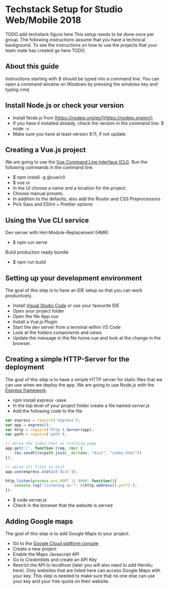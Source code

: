 # Techstack Setup for Studio Web/Mobile 2018
TODO add techstack figure here
This setup needs to be done once per group. The following instructions assume that you have a technical background. To see the instructions on how to use the projects that your team mate has created go here TODO.


## About this guide
Instructions starting with *$* should be typed into a command line. 
You can open a command window on Windows by pressing the windows key and typing *cmd*.

## Install Node.js or check your version

* Install Node.js from [https://nodejs.org/en/](https://nodejs.org/en/)
* If you have it installed already, check the version in the command line: $ node -v 
* Make sure you have at least version 8.11, if not update.

## Creating a Vue.js project

We are going to use the [Vue Command Line Interface (CLI)](https://cli.vuejs.org/guide/creating-a-project.html#vue-create).
Run the following commands in the command line.
* $ npm install -g @vue/cli
* $ vue ui
* In the UI choose a name and a location for the project.
* Choose manual presets.
* In addition to the defaults, also add the Router and CSS Preprocessors
* Pick Sass and ESlint + Prettier options

## Using the Vue CLI service

Dev server with Hot-Module-Replacement (HMR)
* $ npm run serve

Build production ready bundle
* $ npm run build


## Setting up your development environment
The goal of this step is to have an IDE setup so that you can work productively.

* Install [Visual Studio Code](https://code.visualstudio.com/) or use your favourite IDE
* Open your project folder
* Open the file *App.vue*
* Install a Vue.js Plugin
* Start the dev server from a terminal within VS Code
* Look at the folders *components* and *views*
* Update the message in the file home.vue and look at the change in the browser.

## Creating a simple HTTP-Server for the deployment
The goal of this step is to have a simple HTTP server for static files that we can use when we deploy the app.
We are going to use Node.js with the [Express framework](http://expressjs.com/).

* npm install express -save
* In the top level of your project folder create a file named *server.js*
* Add the following code to the file

```javascript
var express = require('express');
var app = express();
var http = require('http').Server(app);
var path = require('path');

// serve the index.html as starting page
app.get('/', function (req, res) {
    res.sendFile(path.join(__dirname, "dist", "index.html"))
});

// serve all files in dist
app.use(express.static('dist'));

http.listen(process.env.PORT || 8090, function(){
    console.log(`listening on *: ${http.address().port}`);
});
```

* $ node server.js
* Check in the browser that the website is served

## Adding Google maps
The goal of this step is to add Google Maps to your project.

* Go to the [Google Cloud platform console](https://console.cloud.google.com/)
* Create a new project
* Enable the Maps Javascript API
* Go to *Credentials* and create an API Key
* Restrict the API to *localhost* (later you will also need to add Heroku here). Only websites that are listed here can access Google Maps with your key. This step is needed to make sure that no one else can use your key and your free quota on their website.
